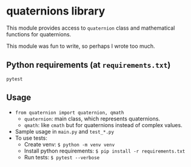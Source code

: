 # quaternions library

This module provides access to `quaternion` class and mathematical functions for quaternions.

This module was fun to write, so perhaps I wrote too much.

## Python requirements (at `requirements.txt`)

```
pytest
```

## Usage

- `from quaternion import quaternion, qmath`
  - `quaternion`: main class, which represents quaternions.
  - `qmath`: like `cmath` but for quaternions instead of complex values.
- Sample usage in `main.py` and `test_*.py`
- To use tests:
  - Create venv: `$ python -m venv venv`
  - Install python requirements: `$ pip install -r requirements.txt`
  - Run tests: `$ pytest --verbose`
